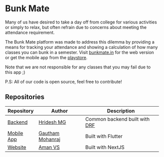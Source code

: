 # Bunk Mate
Many of us have desired to take a day off from college for various activities or simply to relax, but often refrain due to concerns about meeting the attendance requirement. 

The Bunk Mate platform was made to address this dilemma by providing a means for tracking your attendance and showing a calculation of how many classes you can bunk in a semester. Visit [bunkmate.in](https://www.bunkmate.in/) for the web version or get the mobile app from the [playstore](https://play.google.com/store/apps/details?id=college.bunkmate).

Note that we are not responsible for any classes that you may fail due to this app ;)

P.S: All of our code is open source, feel free to contribute!

## Repositories
| Repository  | Author | Description | 
| ------------- | -------------- |------------ |
| [Backend](https://github.com/Bunk-Mate/backend)  |[Hridesh MG](https://github.com/hrideshmg)| Common backend built with [DRF](https://www.django-rest-framework.org/)  |
| [Mobile App](https://github.com/Bunk-Mate/Mobile-App)  | [Gautham Mohanraj](https://github.com/angrezichatterbox) | Built with Flutter  |
| [Website](https://github.com/Bunk-Mate/Website)  | [Aman VS](https://github.com/amansxcalibur) |Built with NextJS  |
